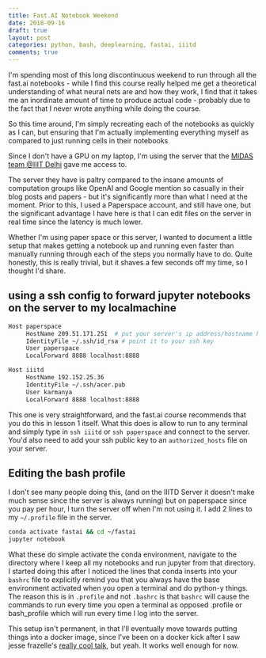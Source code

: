 ```yaml
---
title: Fast.AI Notebook Weekend
date: 2018-09-16
draft: true
layout: post
categories: python, bash, deeplearning, fastai, iiitd
comments: true
---
```


I'm spending most of this long discontinuous weekend to run through all the fast.ai notebooks - while I find this course really helped me get a theoretical understanding of what neural nets are and how they work, I find that it takes me an inordinate amount of time to produce actual code - probably due to the fact that I never wrote anything while doing the course.

So this time around, I'm simply recreating each of the notebooks as quickly as I can, but ensuring that I'm actually implementing everything myself as compared to just running cells in their notebooks

Since I don't have a GPU on my laptop, I'm using the server that the [MIDAS team @IIIT Delhi](http://midas.iiitd.edu.in/) gave me access to.

The server they have is paltry compared to the insane amounts of computation groups like OpenAI and Google mention so casually in their blog posts and papers - but it's significantly more than what I need at the moment. Prior to this, I used a Paperspace account, and still have one, but the significant advantage I have here is that I can edit files on the server in real time since the latency is much lower.

Whether I'm using paper space or this server, I wanted to document a little setup that makes getting a notebook up and running even faster than manually running through each of the steps you normally have to do. Quite honestly, this is really trivial, but it shaves a few seconds off my time, so I thought I'd share.

## using a ssh config to forward jupyter notebooks on the server to my localmachine
```bash
Host paperspace
     HostName 209.51.171.251  # put your server's ip address/hostname here
     IdentityFile ~/.ssh/id_rsa # point it to your ssh key
     User paperspace
     LocalForward 8888 localhost:8888

Host iiitd
     HostName 192.152.25.36
     IdentityFile ~/.ssh/acer.pub
     User karmanya
     LocalForward 8888 localhost:8888
```
This one is very straightforward, and the fast.ai course recommends that you do this in lesson 1 itself. What this does is allow to run to any terminal and simply type in `ssh iiitd` or `ssh paperspace` and connect to the server. You'd also need to add your ssh public key to an `authorized_hosts` file on your server.

## Editing the bash profile
I don't see many people doing this, (and on the IIITD Server it doesn't make much sense since the server is always running) but on paperspace since you pay per hour, I turn the server off when I'm not using it. 
I add 2 lines to my `~/.profile` file in the server. 
```bash
conda activate fastai && cd ~/fastai
jupyter notebook
```
What these do simple activate the conda environment, navigate to the directory where I keep all my notebooks and run jupyter from that directory. I started doing this after I noticed the lines that conda inserts into your `bashrc` file to explicitly remind you that you always have the base environment activated when you open a terminal and do python-y things. The reason this is in `.profile` and not `.bashrc` is that `bashrc` will cause the commands to run every time you open a terminal as opposed .profile or bash_profile which will run every time I log into the server.

This setup isn't permanent, in that I'll eventually move towards putting things into a docker image, since I've been on a docker kick after I saw jesse frazelle's [really cool talk](https://www.youtube.com/watch?v=cYsVvV1aVss), but yeah. It works well enough for now.